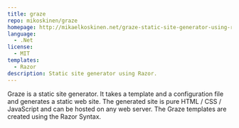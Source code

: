 ```yaml
---
title: graze
repo: mikoskinen/graze
homepage: http://mikaelkoskinen.net/graze-static-site-generator-using-razor
language:
  - .Net
license:
  - MIT
templates:
  - Razor
description: Static site generator using Razor.
---
```


Graze is a static site generator. It takes a template and a configuration file and generates a static web site. The generated site is pure HTML / CSS / JavaScript and can be hosted on any web server. The Graze templates are created using the Razor Syntax.
